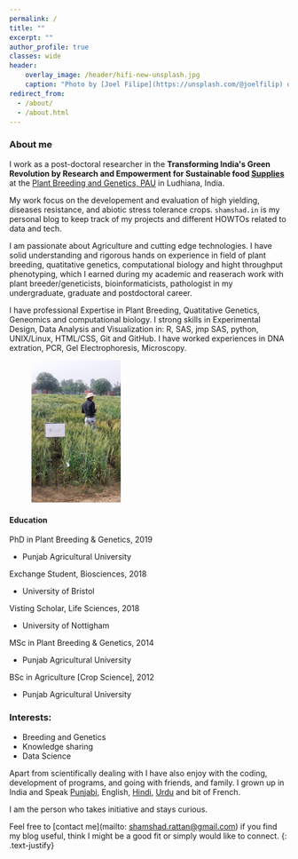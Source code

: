```yaml
---
permalink: /
title: ""
excerpt: ""
author_profile: true
classes: wide
header:
    overlay_image: /header/hifi-new-unsplash.jpg
    caption: "Photo by [Joel Filipe](https://unsplash.com/@joelfilip) on [Unsplash](https://unsplash.com)"
redirect_from: 
  - /about/
  - /about.html
---
```

### About me

I work as a post-doctoral researcher in the **Transforming India's Green Revolution by Research and Empowerment for Sustainable food [Supplies](https://tigr2ess.globalfood.cam.ac.uk/fps/FP3)** at the [Plant Breeding and Genetics, PAU](https://www.pau.edu/coa/index.php?_act=manageDepartments&DO=viewDepartment&intLinkID=9) in Ludhiana, India.

My work focus on the developement and evaluation of high yielding, diseases resistance, and abiotic stress tolerance crops. `shamshad.in` is my personal blog to keep track of my projects and different HOWTOs related to data and tech. 

I am passionate about Agriculture and cutting edge technologies. I have solid understanding and rigorous hands on experience in field of plant breeding, quatitative genetics, computational biology and hight throughput phenotyping, which I earned during my academic and reaserach work with plant breeder/geneticists, bioinformaticists, pathologist in my undergraduate, graduate and postdoctoral career. 

I have professional Expertise in Plant Breeding, Quatitative Genetics, Geneomics and computational biology. I strong skills in Experimental Design, Data Analysis and Visualization in: R, SAS, jmp SAS, python, UNIX/Linux, HTML/CSS, Git and GitHub. I have worked experiences in DNA extration, PCR, Gel Electrophoresis, Microscopy.

<figure style="width: 32%" class="align-right">
  <img src="/images/crisat-hyderabad.jpg" alt="">
</figure> 

#### Education

<i class="fa-solid fa-graduation-cap"></i> PhD in Plant Breeding & Genetics, 2019
  - Punjab Agricultural University

<i class="fa-solid fa-building-columns"></i> Exchange Student, Biosciences, 2018
  - University of Bristol

<i class="fa-solid fa-building-columns"></i> Visting Scholar, Life Sciences, 2018
  - University of Nottigham

<i class="fa-solid fa-graduation-cap"></i> MSc in Plant Breeding & Genetics, 2014
  - Punjab Agricultural University

<i class="fa-solid fa-graduation-cap"></i> BSc in Agriculture [Crop Science], 2012
  - Punjab Agricultural University


### Interests:
* Breeding and Genetics                       
* Knowledge sharing
* Data Science

Apart from scientifically dealing with I have also enjoy with the coding, development of programs, and going with friends, and family. I grown up in India and Speak [Punjabi](https://en.wikipedia.org/wiki/Punjabi_language), English, [Hindi](https://en.wikipedia.org/wiki/Hindi), [Urdu](https://en.wikipedia.org/wiki/Urdu) and bit of French.


I am the person who takes initiative and stays curious.

Feel free to [contact me](mailto: shamshad.rattan@gmail.com) if you find my blog useful, think I might be a good fit or simply would like to connect.
{: .text-justify}
